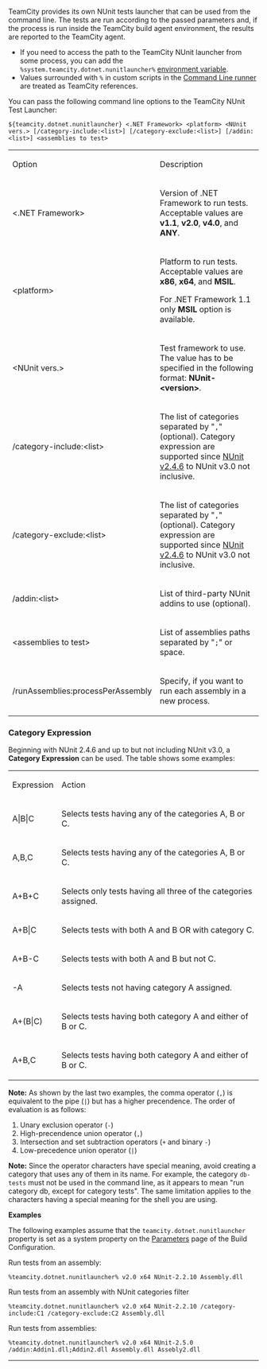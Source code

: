 [//]: # (title: TeamCity NUnit Test Launcher)
[//]: # (auxiliary-id: TeamCity NUnit Test Launcher)

TeamCity provides its own NUnit tests launcher that can be used from the command line. The tests are run according to the passed parameters and, if the process is run inside the TeamCity build agent environment, the results are reported to the TeamCity agent.

<include src="nunit.md" include-id="supported-versions"/>

<note>

* If you need to access the path to the TeamCity NUnit launcher from some process, you can add the `%system.teamcity.dotnet.nunitlauncher%` [environment variable](configuring-build-parameters.md).
* Values surrounded with `%` in custom scripts in the [Command Line runner](command-line.md) are treated as TeamCity references.

</note>

You can pass the following command line options to the TeamCity NUnit Test Launcher:

```Shell
${teamcity.dotnet.nunitlauncher} <.NET Framework> <platform> <NUnit vers.> [/category-include:<list>] [/category-exclude:<list>] [/addin:<list>] <assemblies to test>

```

<table><tr>

<td>

Option

</td>

<td>

Description

</td></tr><tr>

<td>

\<.NET Framework\>

</td>

<td>

Version of .NET Framework to run tests. Acceptable values are __v1.1__, __v2.0__, __v4.0__, and __ANY__.

</td></tr><tr>

<td>

\<platform\>


</td>

<td>

Platform to run tests. Acceptable values are __x86__, __x64__, and __MSIL__.

<note>

For .NET Framework 1.1 only __MSIL__ option is available.
</note>


</td></tr><tr>

<td>

\<NUnit vers.\>


</td>

<td>

Test framework to use. The value has to be specified in the following format: __NUnit-\<version\>__.

</td></tr><tr>

<td>

/category-include:\<list\>


</td>

<td>

The list of categories separated by "`,`" (optional). Category expression are supported since [NUnit v2.4.6](http://www.nunit.org/index.php?p=consoleCommandLine&amp;r=2.4.6) to NUnit v3.0 not inclusive.

</td></tr><tr>

<td>

/category-exclude:\<list\>


</td>

<td>

The list of categories separated by "`,`" (optional). Category expression are supported since [NUnit v2.4.6](http://www.nunit.org/index.php?p=consoleCommandLine&amp;r=2.4.6) to NUnit v3.0 not inclusive.


</td></tr><tr>

<td>

/addin:\<list\>


</td>

<td>

List of third-party NUnit addins to use (optional).


</td></tr><tr>

<td>

\<assemblies to test\>


</td>

<td>

List of assemblies paths separated by "`;`" or space.


</td></tr><tr>

<td>

/runAssemblies:processPerAssembly


</td>

<td>

Specify, if you want to run each assembly in a new process.


</td></tr></table>

### Category Expression

Beginning with NUnit 2.4.6 and up to but not including NUnit v3.0, a __Category Expression__ can be used. The table shows some examples:

<table><tr>

<td>

Expression

</td>

<td>

Action

</td></tr><tr>

<td>

A|B|C

</td>

<td>

Selects tests having any of the categories A, B or C.

</td></tr><tr>

<td>

A,B,C

</td>

<td>

Selects tests having any of the categories A, B or C.

</td></tr><tr>

<td>

A+B+C

</td>

<td>

Selects only tests having all three of the categories assigned.

</td></tr><tr>

<td>

A+B|C

</td>

<td>

Selects tests with both A and B OR with category C.

</td></tr><tr>

<td>

A+B\-C

</td>

<td>

Selects tests with both A and B but not C.

</td></tr><tr>

<td>

-A

</td>

<td>

Selects tests not having category A assigned.

</td></tr><tr>

<td>

A+(B|C)

</td>

<td>

Selects tests having both category A and either of B or C.

</td></tr><tr>

<td>

A+B,C

</td>

<td>

Selects tests having both category A and either of B or C.

</td></tr></table>

__Note:__ As shown by the last two examples, the comma operator (`,`) is equivalent to the pipe (`|`) but has a higher precendence. The order of evaluation is as follows:

1. Unary exclusion operator (`-`)
2. High-precendence union operator (`,`)
3. Intersection and set subtraction operators (`+` and binary `-`)
4. Low-precedence union operator (`|`)

__Note:__ Since the operator characters have special meaning, avoid creating a category that uses any of them in its name. For example, the category `db-tests` must not be used in the command line, as it appears to mean "run category db, except for category tests". The same limitation applies to the characters having a special meaning for the shell you are using.

__Examples__

The following examples assume that the `teamcity.dotnet.nunitlauncher` property is set as a system property on the [Parameters](configuring-build-parameters.md) page of the Build Configuration.

Run tests from an assembly:

```Shell
%teamcity.dotnet.nunitlauncher% v2.0 x64 NUnit-2.2.10 Assembly.dll

```

Run tests from an assembly with NUnit categories filter

```Shell
%teamcity.dotnet.nunitlauncher% v2.0 x64 NUnit-2.2.10 /category-include:C1 /category-exclude:C2 Assembly.dll

```

Run tests from assemblies:

```Shell
%teamcity.dotnet.nunitlauncher% v2.0 x64 NUnit-2.5.0 /addin:Addin1.dll;Addin2.dll Assembly.dll Assebly2.dll

```

[//]: # (Internal note. Do not delete. "TeamCity NUnit Test Launcherd319e337.txt")

__ __